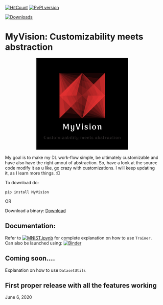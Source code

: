 [![HitCount](http://hits.dwyl.com/Abhiswain97/MyVision.svg)](http://hits.dwyl.com/Abhiswain97/MyVision)
[![PyPI version](https://badge.fury.io/py/MyVision.svg)](https://badge.fury.io/py/MyVision)

[![Downloads](https://pepy.tech/badge/myvision)](https://pepy.tech/project/myvision)

# MyVision: Customizability meets abstraction

<p align="center">
  <img src="https://github.com/Abhiswain97/MyVision/blob/master/logo.png" height="300" width="300">
</p>


My goal is to make my DL work-flow simple, be ultimately customizable and have also have the right amout of abstraction.
So, have a look at the source code modify it as u like, go crazy with customizations.
I will keep updating it, as I learn more things. :D 

To download do: 
```
pip install MyVision
```

OR 

Download a binary: [Download](https://github.com/Abhiswain97/MyVision/releases)

## Documentation:

Refer to 
[![MNIST.ipynb](https://colab.research.google.com/assets/colab-badge.svg)](https://colab.research.google.com/drive/1Gbz7edT2-1jupG8UGNg850tlc6rG_u1H#scrollTo=caiCEj_Os-93) for complete explanation on how to use `Trainer`.
<br>
Can also be launched using: [![Binder](https://mybinder.org/badge_logo.svg)](https://mybinder.org/v2/gh/Abhiswain97/MyVision/master)

## Coming soon.... 

Explanation on how to use `DatasetUtils`

## First proper release with all the features working 

June 6, 2020 
